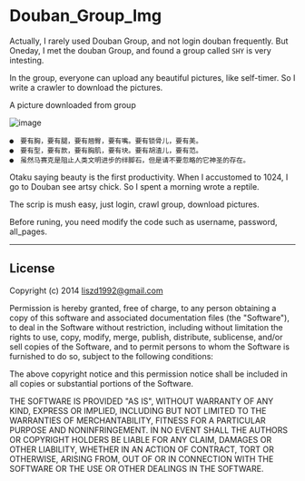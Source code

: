Douban_Group_Img
================

Actually, I rarely used Douban Group, and not login douban frequently. But Oneday, I met the douban Group, and found a group called `SHY` is very intesting. 

In the group, everyone can upload any beautiful pictures, like self-timer. So I write a crawler to download the pictures.

A picture downloaded from group

![image](http://naalnblog-wordpress.stor.sinaapp.com/uploads/2014/07/p16081849.jpg)


``` 
●　要有胸，要有腿，要有翘臀，要有嘴。要有锁骨儿，要有美。
●　要有型，要有款，要有胸肌，要有块。要有胡渣儿，要有范。
●　虽然马赛克是阻止人类文明进步的绊脚石，但是请不要忽略的它神圣的存在。
```

Otaku saying beauty is the first productivity. When I accustomed to 1024, I go to Douban see artsy chick. So I spent a morning wrote a reptile. 

The scrip is mush easy, just login, crawl group, download pictures.

Before runing, you need modify the code such as username, password, all_pages.


---
License
---
Copyright (c) 2014 	liszd1992@gmail.com

Permission is hereby granted, free of charge, to any person obtaining a copy
of this software and associated documentation files (the "Software"), to deal
in the Software without restriction, including without limitation the rights
to use, copy, modify, merge, publish, distribute, sublicense, and/or sell
copies of the Software, and to permit persons to whom the Software is
furnished to do so, subject to the following conditions:

The above copyright notice and this permission notice shall be included in all
copies or substantial portions of the Software.

THE SOFTWARE IS PROVIDED "AS IS", WITHOUT WARRANTY OF ANY KIND, EXPRESS OR
IMPLIED, INCLUDING BUT NOT LIMITED TO THE WARRANTIES OF MERCHANTABILITY,
FITNESS FOR A PARTICULAR PURPOSE AND NONINFRINGEMENT. IN NO EVENT SHALL THE
AUTHORS OR COPYRIGHT HOLDERS BE LIABLE FOR ANY CLAIM, DAMAGES OR OTHER
LIABILITY, WHETHER IN AN ACTION OF CONTRACT, TORT OR OTHERWISE, ARISING FROM,
OUT OF OR IN CONNECTION WITH THE SOFTWARE OR THE USE OR OTHER DEALINGS IN THE
SOFTWARE.